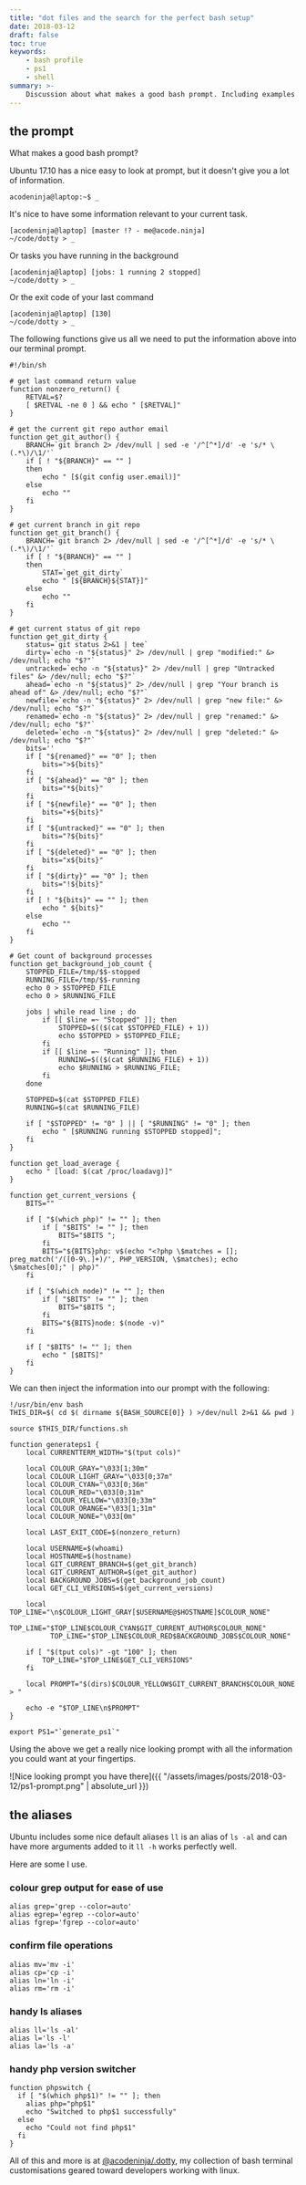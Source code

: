 ```yaml
---
title: "dot files and the search for the perfect bash setup"
date: 2018-03-12
draft: false
toc: true
keywords:
    - bash profile
    - ps1
    - shell 
summary: >-
    Discussion about what makes a good bash prompt. Including examples.
---
```


## the prompt
What makes a good bash prompt?

Ubuntu 17.10 has a nice easy to look at prompt, but it doesn't give you a lot of
information.

```shell script
acodeninja@laptop:~$ _
```

It's nice to have some information relevant to your current task.

```shell script
[acodeninja@laptop] [master !? - me@acode.ninja] 
~/code/dotty > _
```

Or tasks you have running in the background

```shell script
[acodeninja@laptop] [jobs: 1 running 2 stopped] 
~/code/dotty > _
```

Or the exit code of your last command

```shell script
[acodeninja@laptop] [130] 
~/code/dotty > _
```

The following functions give us all we need to put the information above into
our terminal prompt. 

```shell script
#!/bin/sh

# get last command return value
function nonzero_return() {
	RETVAL=$?
	[ $RETVAL -ne 0 ] && echo " [$RETVAL]"
}

# get the current git repo author email
function get_git_author() {
	BRANCH=`git branch 2> /dev/null | sed -e '/^[^*]/d' -e 's/* \(.*\)/\1/'`
	if [ ! "${BRANCH}" == "" ]
	then
		echo " [$(git config user.email)]"
	else
		echo ""
	fi
}

# get current branch in git repo
function get_git_branch() {
	BRANCH=`git branch 2> /dev/null | sed -e '/^[^*]/d' -e 's/* \(.*\)/\1/'`
	if [ ! "${BRANCH}" == "" ]
	then
		STAT=`get_git_dirty`
		echo " [${BRANCH}${STAT}]"
	else
		echo ""
	fi
}

# get current status of git repo
function get_git_dirty {
	status=`git status 2>&1 | tee`
	dirty=`echo -n "${status}" 2> /dev/null | grep "modified:" &> /dev/null; echo "$?"`
	untracked=`echo -n "${status}" 2> /dev/null | grep "Untracked files" &> /dev/null; echo "$?"`
	ahead=`echo -n "${status}" 2> /dev/null | grep "Your branch is ahead of" &> /dev/null; echo "$?"`
	newfile=`echo -n "${status}" 2> /dev/null | grep "new file:" &> /dev/null; echo "$?"`
	renamed=`echo -n "${status}" 2> /dev/null | grep "renamed:" &> /dev/null; echo "$?"`
	deleted=`echo -n "${status}" 2> /dev/null | grep "deleted:" &> /dev/null; echo "$?"`
	bits=''
	if [ "${renamed}" == "0" ]; then
		bits=">${bits}"
	fi
	if [ "${ahead}" == "0" ]; then
		bits="*${bits}"
	fi
	if [ "${newfile}" == "0" ]; then
		bits="+${bits}"
	fi
	if [ "${untracked}" == "0" ]; then
		bits="?${bits}"
	fi
	if [ "${deleted}" == "0" ]; then
		bits="x${bits}"
	fi
	if [ "${dirty}" == "0" ]; then
		bits="!${bits}"
	fi
	if [ ! "${bits}" == "" ]; then
		echo " ${bits}"
	else
		echo ""
	fi
}

# Get count of background processes
function get_background_job_count {
	STOPPED_FILE=/tmp/$$-stopped
	RUNNING_FILE=/tmp/$$-running
	echo 0 > $STOPPED_FILE
	echo 0 > $RUNNING_FILE

	jobs | while read line ; do
		if [[ $line =~ "Stopped" ]]; then
			STOPPED=$(($(cat $STOPPED_FILE) + 1))
			echo $STOPPED > $STOPPED_FILE;
		fi
		if [[ $line =~ "Running" ]]; then
			RUNNING=$(($(cat $RUNNING_FILE) + 1))
			echo $RUNNING > $RUNNING_FILE;
		fi
	done

	STOPPED=$(cat $STOPPED_FILE)
	RUNNING=$(cat $RUNNING_FILE)

	if [ "$STOPPED" != "0" ] || [ "$RUNNING" != "0" ]; then
		echo " [$RUNNING running $STOPPED stopped]";
 	fi
}

function get_load_average {
	echo " [load: $(cat /proc/loadavg)]"
}

function get_current_versions {
	BITS=""

	if [ "$(which php)" != "" ]; then
		if [ "$BITS" != "" ]; then
			BITS="$BITS ";
		fi
		BITS="${BITS}php: v$(echo "<?php \$matches = []; preg_match('/([0-9\.]+)/', PHP_VERSION, \$matches); echo \$matches[0];" | php)"
	fi

	if [ "$(which node)" != "" ]; then
		if [ "$BITS" != "" ]; then
			BITS="$BITS ";
		fi
		BITS="${BITS}node: $(node -v)"
	fi

	if [ "$BITS" != "" ]; then
		echo " [$BITS]"
	fi
}
```


We can then inject the information into our prompt with the following:

```shell script
!/usr/bin/env bash
THIS_DIR=$( cd $( dirname ${BASH_SOURCE[0]} ) >/dev/null 2>&1 && pwd )

source $THIS_DIR/functions.sh

function generateps1 { 
    local CURRENTTERM_WIDTH="$(tput cols)"
    
    local COLOUR_GRAY="\033[1;30m"
    local COLOUR_LIGHT_GRAY="\033[0;37m"
    local COLOUR_CYAN="\033[0;36m"
    local COLOUR_RED="\033[0;31m"
    local COLOUR_YELLOW="\033[0;33m"
    local COLOUR_ORANGE="\033[1;31m"
    local COLOUR_NONE="\033[0m"
    
    local LAST_EXIT_CODE=$(nonzero_return)
    
    local USERNAME=$(whoami)
    local HOSTNAME=$(hostname)
    local GIT_CURRENT_BRANCH=$(get_git_branch)
    local GIT_CURRENT_AUTHOR=$(get_git_author)
    local BACKGROUND_JOBS=$(get_background_job_count)
    local GET_CLI_VERSIONS=$(get_current_versions)
    
    local TOP_LINE="\n$COLOUR_LIGHT_GRAY[$USERNAME@$HOSTNAME]$COLOUR_NONE"
          TOP_LINE="$TOP_LINE$COLOUR_CYAN$GIT_CURRENT_AUTHOR$COLOUR_NONE"
          TOP_LINE="$TOP_LINE$COLOUR_RED$BACKGROUND_JOBS$COLOUR_NONE"
    
    if [ "$(tput cols)" -gt "100" ]; then
        TOP_LINE="$TOP_LINE$GET_CLI_VERSIONS"
    fi
    
    local PROMPT="$(dirs)$COLOUR_YELLOW$GIT_CURRENT_BRANCH$COLOUR_NONE > "
    
    echo -e "$TOP_LINE\n$PROMPT"
}

export PS1="`generate_ps1`"
```

Using the above we get a really nice looking prompt with all the information you
could want at your fingertips.

![Nice looking prompt you have there]({{ "/assets/images/posts/2018-03-12/ps1-prompt.png" | absolute_url }})

## the aliases
Ubuntu includes some nice default aliases `ll` is an alias of `ls -al` and can
have more arguments added to it `ll -h`  works perfectly well.

Here are some I use.

### colour grep output for ease of use

```shell script
alias grep='grep --color=auto' 
alias egrep='egrep --color=auto' 
alias fgrep='fgrep --color=auto'
```

### confirm file operations

```shell script
alias mv='mv -i' 
alias cp='cp -i' 
alias ln='ln -i'
alias rm='rm -i'
```

### handy ls aliases

```shell script
alias ll='ls -al' 
alias l='ls -l' 
alias la='ls -a'
```

### handy php version switcher
```shell script
function phpswitch { 
  if [ "$(which php$1)" != "" ]; then
    alias php="php$1"
    echo "Switched to php$1 successfully"
  else
    echo "Could not find php$1"
  fi 
}
```

All of this and more is at [@acodeninja/.dotty](https://github.com/acodeninja/.dotty), 
my collection of bash terminal customisations geared toward developers working 
with linux.
